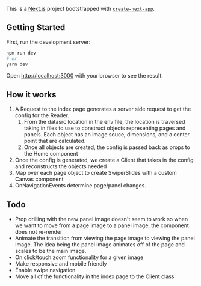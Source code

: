 This is a [Next.js](https://nextjs.org/) project bootstrapped with [`create-next-app`](https://github.com/vercel/next.js/tree/canary/packages/create-next-app).

## Getting Started

First, run the development server:

```bash
npm run dev
# or
yarn dev
```

Open [http://localhost:3000](http://localhost:3000) with your browser to see the result.

## How it works

1. A Request to the index page generates a server side request to get the config for the Reader.
   1. From the datasrc location in the env file, the location is traversed taking in files to use
      to construct objects representing pages and panels. Each object has an image souce, dimensions,
      and a center point that are calculated.
   2. Once all objects are created, the config is passed back as props to the Home component
2. Once the config is generated, we create a Client that takes in the config and reconstructs the objects
   needed
3. Map over each page object to create SwiperSlides with a custom Canvas component
4. OnNavigationEvents determine page/panel changes.

## Todo

- Prop drilling with the new panel image doesn't seem to work so when we want to move from a page image to a
  panel image, the component does not re-render
- Animate the transition from viewing the page image to viewing the panel image. The idea being the panel image
  animates off of the page and scales to be the main image.
- On click/touch zoom functionality for a given image
- Make responsive and mobile friendly
- Enable swipe navigation
- Move all of the functionality in the index page to the Client class
